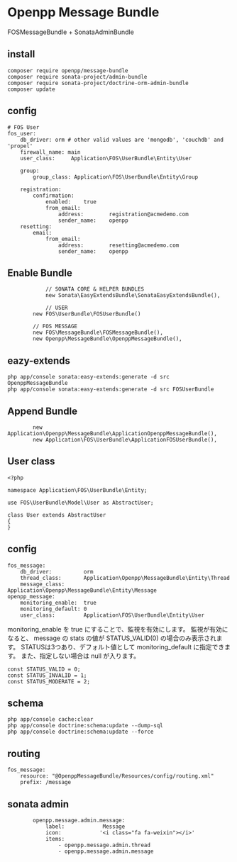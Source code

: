 # Openpp Message Bundle

FOSMessageBundle + SonataAdminBundle

install
--------

    composer require openpp/message-bundle
    composer require sonata-project/admin-bundle
    composer require sonata-project/doctrine-orm-admin-bundle
    composer update

config
------

	# FOS User
	fos_user:
	    db_driver: orm # other valid values are 'mongodb', 'couchdb' and 'propel'
	    firewall_name: main
	    user_class:     Application\FOS\UserBundle\Entity\User
	
	    group:
	        group_class: Application\FOS\UserBundle\Entity\Group
	
	    registration:
	        confirmation:
	            enabled:    true
	            from_email:
	                address:        registration@acmedemo.com
	                sender_name:    openpp
	    resetting:
	        email:
	            from_email:
	                address:        resetting@acmedemo.com
	                sender_name:    openpp

Enable Bundle
-------------

				// SONATA CORE & HELPER BUNDLES
				new Sonata\EasyExtendsBundle\SonataEasyExtendsBundle(),
				
				// USER
            new FOS\UserBundle\FOSUserBundle()
				
            // FOS MESSAGE
            new FOS\MessageBundle\FOSMessageBundle(),
            new Openpp\MessageBundle\OpenppMessageBundle(),


eazy-extends
------------

    php app/console sonata:easy-extends:generate -d src OpenppMessageBundle
    php app/console sonata:easy-extends:generate -d src FOSUserBundle


Append Bundle
-------------

            new Application\Openpp\MessageBundle\ApplicationOpenppMessageBundle(),
            new Application\FOS\UserBundle\ApplicationFOSUserBundle(),
            
User class
-----------

	<?php

	namespace Application\FOS\UserBundle\Entity;
	
	use FOS\UserBundle\Model\User as AbstractUser;
	
	class User extends AbstractUser
	{
	}



config
------

    fos_message:
        db_driver:          orm
        thread_class:       Application\Openpp\MessageBundle\Entity\Thread
        message_class:      Application\Openpp\MessageBundle\Entity\Message
    openpp_message:
        monitoring_enable:  true
        monitoring_default: 0
        user_class:         Application\FOS\UserBundle\Entity\User


monitoring_enable を true にすることで、監視を有効にします。
監視が有効になると、 message の stats の値が STATUS_VALID(0) の場合のみ表示されます。
STATUSは3つあり、デフォルト値として monitoring_default に指定できます。
また、指定しない場合は null が入ります。

    const STATUS_VALID = 0;
    const STATUS_INVALID = 1;
    const STATUS_MODERATE = 2;

schema
------

    php app/console cache:clear
    php app/console doctrine:schema:update --dump-sql
    php app/console doctrine:schema:update --force

routing
--------

    fos_message:
        resource: "@OpenppMessageBundle/Resources/config/routing.xml"
        prefix: /message

sonata admin
------------

            openpp.message.admin.message:
                label:            Message
                icon:            '<i class="fa fa-weixin"></i>'
                items:
                    - openpp.message.admin.thread
                    - openpp.message.admin.message